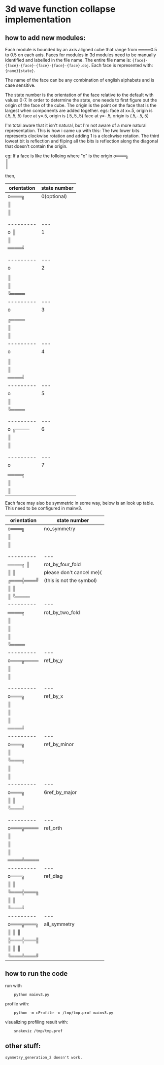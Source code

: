# 3d wave function collapse implementation

## how to add new modules:
Each module is bounded by an axis aligned cube that range from ════0.5 to 0.5 on each axis.
Faces for modules in 3d modules need to be manually identified and labelled in the file name.
The entire file name is: `{face}-{face}-{face}-{face}-{face}-{face}.obj`.
Each face is represented with: `{name}{state}`.

The name of the face can be any combination of english alphabets and is case sensitive.

The state number is the orientation of the face relative to the default with values 0-7.
In order to determine the state, one needs to first figure out the origin of the face of the cube.
The origin is the point on the face that is the largest when components are added together.
egs: 
    face at x=.5, origin is (.5,.5,.5)
    face at y=.5, origin is (.5,.5,.5)
    face at y=-.5, origin is (.5,-.5,.5)

I'm total aware that it isn't natural, but I'm not aware of a more natural representation.
This is how i came up with this:
The two lower bits represents clockwise rotation and adding 1 is a clockwise rotation.
The third lowest bit is reflection and fliping all the bits is reflection along the diagonal that doesn't contain the origin.

eg:
If a face is like the folloing where "o" is the origin
o═══╗    
    ║    
    ║    
         
          
then,

orientation|state number
---------|---
o═══╗    |0(optional)
    ║    |
    ║    |
         |
         |
---------|---
o       ║|1
        ║|
    ════╝|
         |
         |
---------|---
o        |2
         |
    ║    |
    ║    |
    ╚════|
---------|---
o        |3
         |
╔════    |
║        |
║        |
---------|---
o        |4
         |
    ║    |
    ║    |
════╝    |
---------|---
o        |5
║        |
╚════    |
         |
         |
---------|---
o   ╔════|6
    ║    |
    ║    |
         |
         |
---------|---
o        |7
         |
    ════╗|
        ║|
        ║|

Each face may also be symmetric in some way, below is an look up table. This need to be configured in mainv3.

orientation|state number
---------|---
o═══╗    |no_symmetry
    ║    |
    ║    |
         |
         |
---------|---
════╗   ║|rot_by_four_fold
    ║   ║|please don't cancel me)(
╔═══╬═══╝|(this is not the symbol)
║   ║    |
║   ╚════|
---------|---
════╗    |rot_by_two_fold
    ║    |
    ║    |
    ║    |
    ╚════|
---------|---
o═══╦════|ref_by_y
    ║    |
    ║    |
         |
         |
---------|---
o═══╗    |ref_by_x
    ║    |
    ║    |
    ║    |
════╝    |
---------|---
o═══╗    |ref_by_minor
    ║    |
    ╚═══╗|
        ║|
        ║|
---------|---
o═══╗    |6ref_by_major
║   ║    |
╚═══╝    |
         |
         |
---------|---
o═══╦════|ref_orth
    ║    |
    ║    |
    ║    |
════╩════|
---------|---
o═══╗    |ref_diag
║   ║    |
╚═══╬═══╗|
    ║   ║|
    ╚═══╝|
---------|---
o═══╦═══╗|all_symmetry
║   ║   ║|
╠═══╬═══╣|
║   ║   ║|
╚═══╩═══╝|
 
## how to run the code
run with
```
    python mainv3.py
```
profile with:
```
    python -m cProfile -o /tmp/tmp.prof mainv3.py
```
visualizing profiling result with:
```
    snakeviz /tmp/tmp.prof
```

## other stuff:
    symmetry_generation_2 doesn't work.


